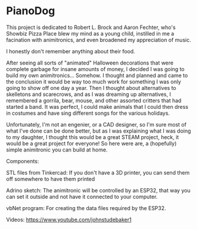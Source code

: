 # PianoDog

This project is dedicated to Robert L. Brock and Aaron Fechter, who's Showbiz Pizza Place blew my mind as a young child, instilled in me a facination with animitronics, and even broadened my appreciation of music.

I honestly don't remember anything about their food.

After seeing all sorts of "animated" Halloween decorations that were complete garbage for insane amounts of money,  I decided I was going to build my own animitronics... Somehow.  I thought and planned and came to the conclusion it would be way too much work for something I was only going to show off one day a year.  Then I thought about alternatives to skelletons and scarecrows, and as I was dreaming up alternatives, I remembered a gorrila, bear, mouse, and other assorted critters that had started a band.  It was perfect, I could make animals that I could then dress in costumes and have sing different songs for the various holidays.

Unfortunately, I'm not an engenier, or a CAD designer, so I'm sure most of what I've done can be done better, but as I was explaining what I was doing to my daughter, I thought this would be a great STEAM project, heck, it would be a great project for everyone!  So here were are, a (hopefully) simple animitronic you can build at home.


Components:

STL files from Tinkercad:  If you don't have a 3D printer, you can send them off somewhere to have them printed

Adrino sketch: The animitronic will be controlled by an ESP32, that way you can set it outside and not have it connected to your computer.

vbNet program: For creating the data files required by the ESP32.

Videos: https://www.youtube.com/johnstudebaker1
